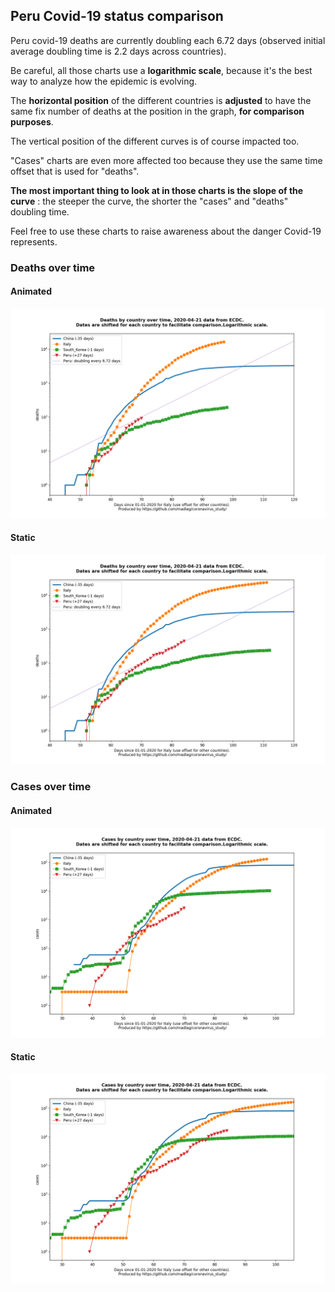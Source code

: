 ## Peru Covid-19 status comparison 

Peru covid-19 deaths are currently doubling each 6.72 days (observed initial average doubling time is 2.2 days across countries).



Be careful, all those charts use a **logarithmic scale**, because it's the best way to analyze how the epidemic is evolving.
 
The **horizontal position** of the different countries is **adjusted** to have the same fix number of deaths at the position in the graph, **for comparison purposes**.

The vertical position of the different curves is of course impacted too.

"Cases" charts are even more affected too because they use the same time offset that is used for "deaths".

**The most important thing to look at in those charts is the slope of the curve** : the steeper the curve, the shorter the "cases" and "deaths" doubling time.

Feel free to use these charts to raise awareness about the danger Covid-19 represents. 


 
### Deaths over time
 
#### Animated
![Peru covid-19 deaths animated chart](https://raw.githubusercontent.com/madlag/coronavirus_study/master/notebooks/graphs/2020-04-21/countries/Peru/2020-04-21_Peru_deaths.gif "Peru covid-19 deaths animated chart")   
 
#### Static
![Peru covid-19 deaths static chart](https://raw.githubusercontent.com/madlag/coronavirus_study/master/notebooks/graphs/2020-04-21/countries/Peru/2020-04-21_Peru_deaths.png "Peru covid-19 deaths static chart")   

 
### Cases over time
 
#### Animated
![Peru covid-19 cases animated chart](https://raw.githubusercontent.com/madlag/coronavirus_study/master/notebooks/graphs/2020-04-21/countries/Peru/2020-04-21_Peru_cases.gif "Peru covid-19 cases animated chart")   
 
#### Static
![Peru covid-19 cases static chart](https://raw.githubusercontent.com/madlag/coronavirus_study/master/notebooks/graphs/2020-04-21/countries/Peru/2020-04-21_Peru_cases.png "Peru covid-19 cases static chart")   

